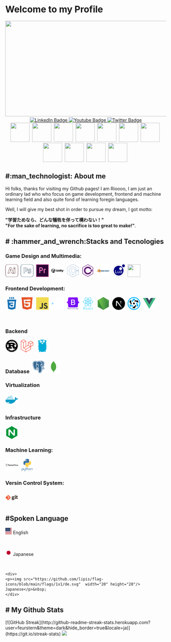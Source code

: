 <h1 bgcolor="blue">Welcome to my Profile</h1> 

<div id="header" align="center">
  <img src="https://i.pinimg.com/originals/e1/85/18/e18518c6d24257c6fb02e3c95a862d85.gif" width="600" height="300"/>
  
  
  <div id="badges">
  <a href="https://www.linkedin.com/in/muhammad-rio-kurniawan-67163421a/">
    <img src="https://img.shields.io/badge/LinkedIn-blue?style=for-the-badge&logo=linkedin&logoColor=white" alt="LinkedIn Badge"/>
  </a>
  <a href="your-youtube-URL">
    <img src="https://img.shields.io/badge/YouTube-red?style=for-the-badge&logo=youtube&logoColor=white" alt="Youtube Badge"/>
  </a>
  <a href="https://web.facebook.com/hortwesselliede/">
    <img src="https://img.shields.io/badge/Twitter-blue?style=for-the-badge&logo=twitter&logoColor=white" alt="Twitter Badge"/>
  </a>
</div>

</div>

<div align="center">
  <img src="https://c.tenor.com/AlbepvzfWiEAAAAd/rin-yuru-camp.gif"  width="60" height="60"/>&nbsp;
  <img src="https://c.tenor.com/Iuz9H8t-eLkAAAAC/upset-nico.gif"  width="60" height="60"/>&nbsp;
  <img src="https://c.tenor.com/Ur19tGULKtMAAAAd/anime-girl-blue-haired.gif"  width="60" height="60"/>&nbsp;
  <img src="https://c.tenor.com/IMNDZBkct8gAAAAC/anime-girl.gif"   width="60" height="60"/>&nbsp;
  <img src="https://c.tenor.com/ThWFu50NldAAAAAC/funny-cute.gif"  width="60" height="60"/>&nbsp;
  <img src="https://c.tenor.com/nsoEFPKV_agAAAAC/anime-girl.gif"   width="60" height="60"/>&nbsp;
  <img src="https://c.tenor.com/IbauyqcG7ycAAAAd/tachibana-smug-anime-girl.gif"  width="60" height="60"/>&nbsp;
  <img src="https://c.tenor.com/ruqSZCLg2tMAAAAC/vtuber-punkalopi.gif"  width="60" height="60"/>&nbsp;
  <img src="https://c.tenor.com/9OdRAHRkaKEAAAAC/shikimori.gif"  width="60" height="60"/>&nbsp;
  <img src="https://c.tenor.com/bZzKPf6a0hgAAAAd/shikimori-shikimori-not-just-cute.gif"  width="60" height="60"/>&nbsp;
  <img src="https://c.tenor.com/dOGncK_Qo0oAAAAC/kopa22-anime.gif"  width="60" height="60"/>&nbsp;
 
  
  </div>
  

<div class="my-info">
  <h2>#:man_technologist: About me</h2>
 
  <p>Hi folks, thanks for visiting my Github pages! I am Rioooo, I am just an ordinary lad who who focus on game development, frontend and machine learning field and also quite fond of learning foregin languages.</p>
  <p>Well, I will give my best shot in order to pursue my dream, I got motto:</p>
  <b>"学習ためなら、どんな犠牲を伴って構わない！"</b> <br />
    <b>"For the sake of learning, no sacrifice is too great to make!"</b>.
    
 
  <h2> # :hammer_and_wrench:Stacks and Tecnologies</h2>
  <div>
    <h3>Game Design and Multimedia:</h3>
      <img src="https://github.com/devicons/devicon/blob/master/icons/illustrator/illustrator-line.svg"  width="40" height="40"/>&nbsp;
    <img src="https://github.com/devicons/devicon/blob/master/icons/photoshop/photoshop-line.svg" title="Photoshop" width="40" height="40"/>&nbsp;
     <img src="https://github.com/devicons/devicon/blob/master/icons/premierepro/premierepro-original.svg"  width="40" height="40"/>&nbsp;
    <img src="https://github.com/devicons/devicon/blob/master/icons/unity/unity-original-wordmark.svg" title="React" alt="React" width="40" height="40"/>&nbsp;
     <img src="https://github.com/devicons/devicon/blob/master/icons/cplusplus/cplusplus-line.svg"  width="40" height="40"/>&nbsp;
     <img src="https://github.com/devicons/devicon/blob/master/icons/csharp/csharp-line.svg"  width="40" height="40"/>&nbsp;
     <img src="https://github.com/devicons/devicon/blob/master/icons/blender/blender-original-wordmark.svg" title="Material UI" alt="Material UI" width="40" height="40"/>&nbsp;
    <img src="https://github.com/devicons/devicon/blob/master/icons/lua/lua-original.svg"  width="40" height="40"/>&nbsp;
    <img src="https://upload.wikimedia.org/wikipedia/commons/thumb/5/58/Roblox_Studio_logo_2021_present.svg/2048px-Roblox_Studio_logo_2021_present.svg.png"  width="40" height="40"/>&nbsp;
   
 
   <h3>Frontend Development:</h3>
  <img src="https://github.com/devicons/devicon/blob/master/icons/css3/css3-plain-wordmark.svg"  title="CSS3" alt="CSS" width="40" height="40"/>&nbsp;
  <img src="https://github.com/devicons/devicon/blob/master/icons/html5/html5-original.svg" title="HTML5" alt="HTML" width="40" height="40"/>&nbsp;
  <img src="https://github.com/devicons/devicon/blob/master/icons/javascript/javascript-original.svg" title="JavaScript" alt="JavaScript" width="40" height="40"/>&nbsp;
      <img src="https://github.com/devicons/devicon/blob/master/icons/tailwindcss/tailwindcss-original-wordmark.svg"  width="40" height="40"/>&nbsp;
      <img src="https://github.com/devicons/devicon/blob/master/icons/bootstrap/bootstrap-original-wordmark.svg"  width="40" height="40"/>&nbsp;
     <img src="https://github.com/devicons/devicon/blob/master/icons/react/react-original-wordmark.svg" title="React" alt="React" width="40" height="40"/>&nbsp;
     <img src="https://github.com/devicons/devicon/blob/master/icons/nodejs/nodejs-original.svg"  width="40" height="40"/>&nbsp;
 <img src="https://github.com/devicons/devicon/blob/master/icons/nextjs/nextjs-original.svg" width="40" height="40" />&nbsp;
  <img src= "https://github.com/devicons/devicon/blob/master/icons/quasar/quasar-original.svg" width="40" height="40" />&nbsp;
  <img src="https://github.com/devicons/devicon/blob/master/icons/vuejs/vuejs-original.svg" width="40" height="40" />&nbsp;
  
<img src= "" />&nbsp;
 <h3>Backend</h3>
 <img src="https://github.com/devicons/devicon/blob/master/icons/rust/rust-original.svg" width="40" height="40"/>&nbsp;
 <img src= "https://github.com/devicons/devicon/blob/master/icons/laravel/laravel-original.svg" width="40" height="40" />&nbsp;
 <img src= "https://github.com/devicons/devicon/blob/master/icons/go/go-plain.svg" width="40" height="40" />&nbsp


 <h3>Database</h
 <img src="https://github.com/devicons/devicon/blob/master/icons/mysql/mysql-original.svg" width="40" height="40" />&nbsp;
 <img src="https://github.com/devicons/devicon/blob/master/icons/postgresql/postgresql-plain.svg" width="40" height="40" />&nbsp;
 <img src= "https://github.com/devicons/devicon/blob/master/icons/mongodb/mongodb-plain.svg" width="40" height="40" />&nbsp;

 <h3>Virtualization</h3>
 <img src="https://github.com/devicons/devicon/blob/master/icons/docker/docker-plain.svg" width="40" height="40" />&nbsp;

 <h3>Infrastructure</h3>
 <img src= "https://github.com/devicons/devicon/blob/master/icons/nginx/nginx-original.svg" width="40" height="40" />&nbsp;
  
  <h3>Machine Learning:</h3>
   <img src="https://github.com/devicons/devicon/blob/master/icons/tensorflow/tensorflow-line-wordmark.svg"  width="40" height="40"/>&nbsp;
  <img src="https://github.com/devicons/devicon/blob/master/icons/python/python-original-wordmark.svg"  width="40" height="40"/>&nbsp;
  
  <h3>Versin Control System:</h3>
   <img src="https://github.com/devicons/devicon/blob/master/icons/git/git-original-wordmark.svg" title="Git" **alt="Git" width="40" height="40"/>
  
  
  
  <h2> #Spoken Language</h2>
  
  <div>
    <p><img src="https://github.com/lipis/flag-icons/blob/main/flags/1x1/us.svg"  width="20" height="20"/> English</p>&nbsp;
    </div>
      
      
  <div>
    <p><img src="https://github.com/lipis/flag-icons/blob/main/flags/1x1/jp.svg"  width="20" height="20"/> Japanese</p>&nbsp;
    </div>
  
    <div>
    <p><img src="https://github.com/lipis/flag-icons/blob/main/flags/1x1/de.svg"  width="20" height="20"/> Japanese</p>&nbsp;
    </div>
   
  <h2># My Github Stats</h2>
[![GitHub Streak](http://github-readme-streak-stats.herokuapp.com?user=feurstern&theme=dark&hide_border=true&locale=ja)](https://git.io/streak-stats)

<img src="https://github-readme-stats.vercel.app/api/top-langs/?username=feurstern" />
